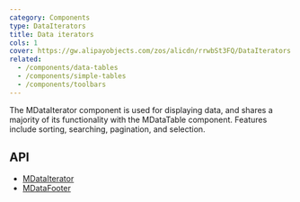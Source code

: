 ```yaml
---
category: Components
type: DataIterators
title: Data iterators
cols: 1
cover: https://gw.alipayobjects.com/zos/alicdn/rrwbSt3FQ/DataIterators.svg
related:
  - /components/data-tables
  - /components/simple-tables
  - /components/toolbars
---
```


The MDataIterator component is used for displaying data, and shares a majority of its functionality with the MDataTable component. Features include sorting, searching, pagination, and selection.

## API

- [MDataIterator](/api/MDataIterator)
- [MDataFooter](/api/MDataFooter)
